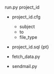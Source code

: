 run.py project_id

* project_id.cfg
	* subject
	* to
	* file_type

	
* project_id.sql {pt}
* fetch_data.py  
* sendmail.py

